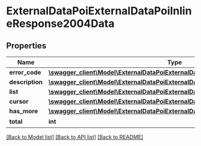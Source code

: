 # ExternalDataPoiExternalDataPoiInlineResponse2004Data

## Properties
Name | Type | Description | Notes
------------ | ------------- | ------------- | -------------
**error_code** | [**\swagger_client\Model\ExternalDataPoiExternalDataPoiErrorCode**](ExternalDataPoiExternalDataPoiErrorCode.md) |  | 
**description** | [**\swagger_client\Model\ExternalDataPoiExternalDataPoiDescription**](ExternalDataPoiExternalDataPoiDescription.md) |  | 
**list** | [**\swagger_client\Model\ExternalDataPoiExternalDataPoiInlineResponse2004DataList[]**](ExternalDataPoiExternalDataPoiInlineResponse2004DataList.md) |  | [optional] 
**cursor** | [**\swagger_client\Model\ExternalDataPoiExternalDataPoiCursor**](ExternalDataPoiExternalDataPoiCursor.md) |  | [optional] 
**has_more** | [**\swagger_client\Model\ExternalDataPoiExternalDataPoiHasMore**](ExternalDataPoiExternalDataPoiHasMore.md) |  | [optional] 
**total** | **int** | 总量 | [optional] 

[[Back to Model list]](../README.md#documentation-for-models) [[Back to API list]](../README.md#documentation-for-api-endpoints) [[Back to README]](../README.md)

